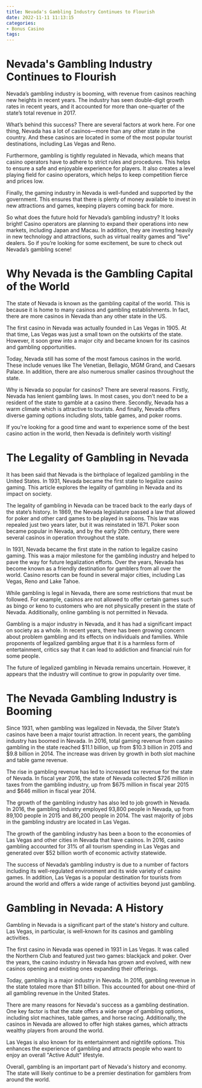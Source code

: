```yaml
---
title: Nevada's Gambling Industry Continues to Flourish 
date: 2022-11-11 11:13:15
categories:
- Bonus Casino
tags:
---
```



#  Nevada's Gambling Industry Continues to Flourish 

Nevada’s gambling industry is booming, with revenue from casinos reaching new heights in recent years. The industry has seen double-digit growth rates in recent years, and it accounted for more than one-quarter of the state’s total revenue in 2017.

What’s behind this success? There are several factors at work here. For one thing, Nevada has a lot of casinos—more than any other state in the country. And these casinos are located in some of the most popular tourist destinations, including Las Vegas and Reno.

Furthermore, gambling is tightly regulated in Nevada, which means that casino operators have to adhere to strict rules and procedures. This helps to ensure a safe and enjoyable experience for players. It also creates a level playing field for casino operators, which helps to keep competition fierce and prices low.

Finally, the gaming industry in Nevada is well-funded and supported by the government. This ensures that there is plenty of money available to invest in new attractions and games, keeping players coming back for more.

So what does the future hold for Nevada’s gambling industry? It looks bright! Casino operators are planning to expand their operations into new markets, including Japan and Macau. In addition, they are investing heavily in new technology and attractions, such as virtual reality games and “live” dealers. So if you’re looking for some excitement, be sure to check out Nevada’s gambling scene!

#  Why Nevada is the Gambling Capital of the World 

The state of Nevada is known as the gambling capital of the world. This is because it is home to many casinos and gambling establishments. In fact, there are more casinos in Nevada than any other state in the US.

The first casino in Nevada was actually founded in Las Vegas in 1905. At that time, Las Vegas was just a small town on the outskirts of the state. However, it soon grew into a major city and became known for its casinos and gambling opportunities.

Today, Nevada still has some of the most famous casinos in the world. These include venues like The Venetian, Bellagio, MGM Grand, and Caesars Palace. In addition, there are also numerous smaller casinos throughout the state.

Why is Nevada so popular for casinos? There are several reasons. Firstly, Nevada has lenient gambling laws. In most cases, you don't need to be a resident of the state to gamble at a casino there. Secondly, Nevada has a warm climate which is attractive to tourists. And finally, Nevada offers diverse gaming options including slots, table games, and poker rooms.

If you're looking for a good time and want to experience some of the best casino action in the world, then Nevada is definitely worth visiting!

#  The Legality of Gambling in Nevada 

It has been said that Nevada is the birthplace of legalized gambling in the United States. In 1931, Nevada became the first state to legalize casino gaming. This article explores the legality of gambling in Nevada and its impact on society.

The legality of gambling in Nevada can be traced back to the early days of the state’s history. In 1869, the Nevada legislature passed a law that allowed for poker and other card games to be played in saloons. This law was repealed just two years later, but it was reinstated in 1871. Poker soon became popular in Nevada, and by the early 20th century, there were several casinos in operation throughout the state.

In 1931, Nevada became the first state in the nation to legalize casino gaming. This was a major milestone for the gambling industry and helped to pave the way for future legalization efforts. Over the years, Nevada has become known as a friendly destination for gamblers from all over the world. Casino resorts can be found in several major cities, including Las Vegas, Reno and Lake Tahoe.

While gambling is legal in Nevada, there are some restrictions that must be followed. For example, casinos are not allowed to offer certain games such as bingo or keno to customers who are not physically present in the state of Nevada. Additionally, online gambling is not permitted in Nevada.

Gambling is a major industry in Nevada, and it has had a significant impact on society as a whole. In recent years, there has been growing concern about problem gambling and its effects on individuals and families. While proponents of legalized gambling argue that it is a harmless form of entertainment, critics say that it can lead to addiction and financial ruin for some people.

The future of legalized gambling in Nevada remains uncertain. However, it appears that the industry will continue to grow in popularity over time.

#  The Nevada Gambling Industry is Booming 

Since 1931, when gambling was legalized in Nevada, the Silver State’s casinos have been a major tourist attraction. In recent years, the gambling industry has boomed in Nevada. In 2016, total gaming revenue from casino gambling in the state reached $11.1 billion, up from $10.3 billion in 2015 and $9.8 billion in 2014. The increase was driven by growth in both slot machine and table game revenue.

The rise in gambling revenue has led to increased tax revenue for the state of Nevada. In fiscal year 2016, the state of Nevada collected $726 million in taxes from the gambling industry, up from $675 million in fiscal year 2015 and $646 million in fiscal year 2014.

The growth of the gambling industry has also led to job growth in Nevada. In 2016, the gambling industry employed 93,800 people in Nevada, up from 89,100 people in 2015 and 86,200 people in 2014. The vast majority of jobs in the gambling industry are located in Las Vegas.

The growth of the gambling industry has been a boon to the economies of Las Vegas and other cities in Nevada that have casinos. In 2016, casino gambling accounted for 31% of all tourism spending in Las Vegas and generated over $52 billion worth of economic activity statewide.

The success of Nevada’s gambling industry is due to a number of factors including its well-regulated environment and its wide variety of casino games. In addition, Las Vegas is a popular destination for tourists from around the world and offers a wide range of activities beyond just gambling.

#  Gambling in Nevada: A History

Gambling in Nevada is a significant part of the state's history and culture. Las Vegas, in particular, is well-known for its casinos and gambling activities.

The first casino in Nevada was opened in 1931 in Las Vegas. It was called the Northern Club and featured just two games: blackjack and poker. Over the years, the casino industry in Nevada has grown and evolved, with new casinos opening and existing ones expanding their offerings.

Today, gambling is a major industry in Nevada. In 2016, gambling revenue in the state totaled more than $11 billion. This accounted for about one-third of all gambling revenue in the United States.

There are many reasons for Nevada's success as a gambling destination. One key factor is that the state offers a wide range of gambling options, including slot machines, table games, and horse racing. Additionally, the casinos in Nevada are allowed to offer high stakes games, which attracts wealthy players from around the world.

Las Vegas is also known for its entertainment and nightlife options. This enhances the experience of gambling and attracts people who want to enjoy an overall "Active Adult" lifestyle.

Overall, gambling is an important part of Nevada's history and economy. The state will likely continue to be a premier destination for gamblers from around the world.